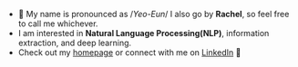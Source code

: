 * 👋 My name is pronounced as /<i>Yeo-Eun</i>/ I also go by <b>Rachel</b>, so feel free to call me whichever.<br>
* I am interested in <b>Natural Language Processing(NLP)</b>, information extraction, and deep learning.<br>
* Check out my <a href="https://yuheunk.github.io">homepage</a> or connect with me on <a href="https://www.linkedin.com/in/yuheunk/">LinkedIn</a> 🥴
